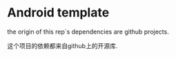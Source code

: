 # Android template

the origin of this rep`s dependencies are github projects.

这个项目的依赖都来自github上的开源库.